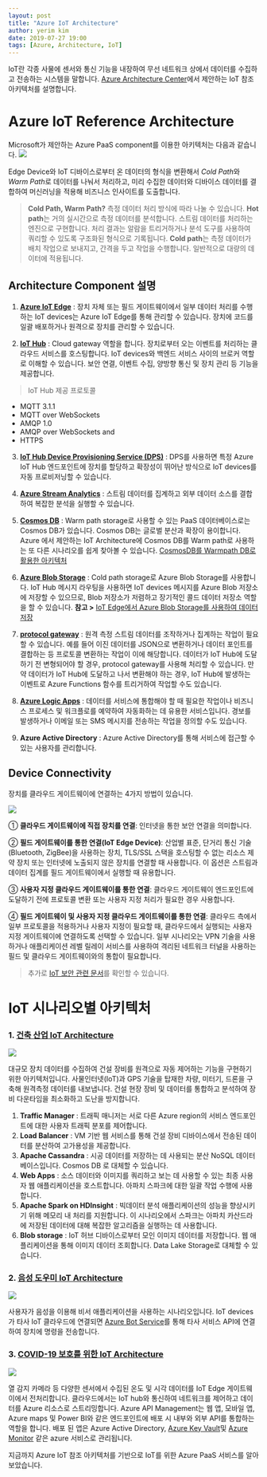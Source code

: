 ```yaml
---
layout: post
title: "Azure IoT Architecture"
author: yerim kim
date: 2019-07-27 19:00
tags: [Azure, Architecture, IoT]
---
```


IoT란 각종 사물에 센서와 통신 기능을 내장하여 무선 네트워크 상에서 데이터를 수집하고 전송하는 시스템을 말합니다. [Azure Architecture Center](https://docs.microsoft.com/ko-kr/azure/architecture/)에서 제안하는 IoT 참조 아키텍처를 설명합니다.

# Azure IoT Reference Architecture

Microsoft가 제안하는 Azure PaaS component를 이용한 아키텍처는 다음과 같습니다. 
![](/files/blog/2020-07-27/IoT.png)


Edge Device와 IoT 디바이스로부터 온 데이터의 형식을 변환해서 *Cold Path*와 *Warm Path*로 데이터를 나눠서 처리하고, 미리 수집한 데이터와 디바이스 데이터를 결합하여 머신러닝을 적용해 비즈니스 인사이트를 도출합니다.

> **Cold Path, Warm Path?**
> 측정 데이터 처리 방식에 따라 나눌 수 있습니다.
> **Hot path**는 거의 실시간으로 측정 데이터를 분석합니다. 스트림 데이터를 처리하는 엔진으로 구현합니다. 처리 결과는 알람을 트리거하거나 분석 도구를 사용하여 쿼리할 수 있도록 구조화된 형식으로 기록됩니다. **Cold path**는 측정 데이터가 배치 작업으로 보내지고, 간격을 두고 작업을 수행합니다. 일반적으로 대량의 데이터에 적용됩니다.

## Architecture Component 설명

1. **[Azure IoT Edge](https://docs.microsoft.com/en-us/azure/iot-edge/)** : 장치 자체 또는 필드 게이트웨이에서 일부 데이터 처리를 수행하는 IoT devices는 Azure IoT Edge를 통해 관리할 수 있습니다. 장치에 코드를 일괄 배포하거나 원격으로 장치를 관리할 수 있습니다. 

2. **[IoT Hub](https://docs.microsoft.com/en-us/azure/iot-hub/)** : Cloud gateway 역할을 합니다. 장치로부터 오는 이벤트를 처리하는 클라우드 서비스를 호스팅합니다. IoT devices와 백엔드 서비스 사이의 브로커 역할로 이해할 수 있습니다. 보안 연결, 이벤트 수집, 양방향 통신 및 장치 관리 등 기능을 제공합니다. 

> IoT Hub 제공 프로토콜
- MQTT 3.1.1
- MQTT over WebSockets
- AMQP 1.0
- AMQP over WebSockets and
- HTTPS

3. **[IoT Hub Device Provisioning Service (DPS)](https://docs.microsoft.com/en-us/azure/iot-dps/)** : DPS를 사용하면 특정 Azure IoT Hub 엔드포인트에 장치를 할당하고 확장성이 뛰어난 방식으로 IoT devices를 자동 프로비저닝할 수 있습니다. 

4. **[Azure Stream Analytics](https://docs.microsoft.com/en-us/azure/stream-analytics/)** : 스트림 데이터를 집계하고 외부 데이터 소스를 결합하여 복잡한 분석을 실행할 수 있습니다. 

5. **[Cosmos DB](https://docs.microsoft.com/en-us/azure/cosmos-db/introduction)** : Warm path storage로 사용할 수 있는 PaaS 데이터베이스로는 Cosmos DB가 있습니다. Cosmos DB는 글로벌 분산과 확장이 용이합니다. Azure 에서 제안하는 IoT Architecture에 Cosmos DB를 Warm path로 사용하는 또 다른 시나리오를 쉽게 찾아볼 수 있습니다. [CosmosDB를 Warmpath DB로 활용한 아키텍처](https://docs.microsoft.com/en-us/azure/architecture/solution-ideas/articles/iot-using-cosmos-db)

6. **[Azure Blob Storage](https://docs.microsoft.com/en-us/azure/cosmos-db/introduction)** : Cold path storage로 Azure Blob Storage를 사용합니다. IoT Hub 메시지 라우팅을 사용하면 IoT devices 메시지를 Azure Blob 저장소에 저장할 수 있으므로, Blob 저장소가 저렴하고 장기적인 콜드 데이터 저장소 역할을 할 수 있습니다. **참고 >** [IoT Edge에서 Azure Blob Storage를 사용하여 데이터 저장](https://docs.microsoft.com/ko-kr/azure/iot-edge/how-to-store-data-blob)

7. **[protocol gateway](https://docs.microsoft.com/en-us/azure/iot-hub/iot-hub-protocol-gateway)** : 원격 측정 스트림 데이터를 조작하거나 집계하는 작업이 필요할 수 있습니다. 예를 들어 이진 데이터를 JSON으로 변환하거나 데이터 포인트를 결합하는 등 프로토콜 변환하는 작업이 이에 해당합니다. 데이터가 IoT Hub에 도달하기 전 변형되어야 할 경우, protocol gateway를 사용해 처리할 수 있습니다. 만약 데이터가 IoT Hub에 도달하고 나서 변환해야 하는 경우, IoT Hub에 발생하는 이벤트로 Azure Functions 함수를 트리거하여 작업할 수도 있습니다. 

8. **[Azure Logic Apps](https://docs.microsoft.com/en-us/azure/logic-apps/logic-apps-overview)** : 데이터를 서비스에 통합해야 할 때 필요한 작업이나 비즈니스 프로세스 및 워크플로를 예약하여 자동화하는 데 유용한 서비스입니다. 경보를 발생하거나 이메일 또는 SMS 메시지를 전송하는 작업을 정의할 수도 있습니다. 

9. **Azure Active Directory** : Azure Active Directory를 통해 서비스에 접근할 수 있는 사용자를 관리합니다. 


## Device Connectivity

장치를 클라우드 게이트웨이에 연결하는 4가지 방법이 있습니다. 

![](/files/blog/2020-07-27/connectivity.png)

① **클라우드 게이트웨이에 직접 장치를 연결**: 인터넷을 통한 보안 연결을 의미합니다. 

② **필드 게이트웨이를 통한 연결(IoT Edge Device)**: 산업별 표준, 단거리 통신 기술(Bluetooth, ZigBee)을 사용하는 장치, TLS/SSL 스택을 호스팅할 수 없는 리소스 제약 장치 또는 인터넷에 노출되지 않은 장치를 연결할 때 사용합니다. 이 옵션은 스트림과 데이터 집계를 필드 게이트웨이에서 실행할 때 유용합니다.

③ **사용자 지정 클라우드 게이트웨이를 통한 연결**: 클라우드 게이트웨이 엔드포인트에 도달하기 전에 프로토콜 변환 또는 사용자 지정 처리가 필요한 경우 사용합니다. 

④ **필드 게이트웨이 및 사용자 지정 클라우드 게이트웨이를 통한 연결**: 클라우드 측에서 일부 프로토콜을 적용하거나 사용자 지정이 필요할 때, 클라우드에서 실행되는 사용자 지정 게이트웨이에 연결하도록 선택할 수 있습니다. 일부 시나리오는 VPN 기술을 사용하거나 애플리케이션 레벨 릴레이 서비스를 사용하여 격리된 네트워크 터널을 사용하는 필드 및 클라우드 게이트웨이와의 통합이 필요합니다.

> 추가로 [IoT 보안 관련 문서](https://docs.microsoft.com/ko-kr/azure/iot-fundamentals/iot-security-architecture#threat-modeling-the-azure-iot-reference-architecture)를 확인할 수 있습니다. 

# IoT 시나리오별 아키텍처 

### 1. [건축 산업 IoT Architecture](https://docs.microsoft.com/en-us/azure/architecture/example-scenario/data/big-data-with-iot)

![](/files/blog/2020-07-27/const.png)

대규모 장치 데이터를 수집하여 건설 장비를 원격으로 자동 제어하는 기능을 구현하기 위한 아키텍처입니다. 사물인터넷(IoT)과 GPS 기술을 탑재한 차량, 미터기, 드론을 구축해 원격측정 데이터를 내보냅니다. 건설 현장 장비 및 데이터를 통합하고 분석하여 장비 다운타임을 최소화하고 도난을 방지합니다. 

1) **Traffic Manager** : 트래픽 매니저는 서로 다른 Azure region의 서비스 엔드포인트에 대한 사용자 트래픽 분포를 제어합니다.
2)	**Load Balancer** : VM 기반 웹 서비스를 통해 건설 장비 디바이스에서 전송된 데이터를 분산하여 고가용성을 제공합니다.
3)	**Apache Cassandra** : 시공 데이터를 저장하는 데 사용되는 분산 NoSQL 데이터베이스입니다. Cosmos DB 로 대체할 수 있습니다. 
4)	**Web Apps** : 소스 데이터와 이미지를 쿼리하고 보는 데 사용할 수 있는 최종 사용자 웹 애플리케이션을 호스트합니다. 아파치 스파크에 대한 일괄 작업 수행에 사용합니다.
5)	**Apache Spark on HDInsight** : 빅데이터 분석 애플리케이션의 성능을 향상시키기 위해 메모리 내 처리를 지원합니다. 이 시나리오에서 스파크는 아파치 카산드라에 저장된 데이터에 대해 복잡한 알고리즘을 실행하는 데 사용합니다.
6)	**Blob storage** : IoT 허브 디바이스로부터 모인 이미지 데이터를 저장합니다. 웹 애플리케이션을 통해 이미지 데이터 조회합니다. Data Lake Storage로 대체할 수 있습니다.
 


### 2. [음성 도우미 IoT Architecture](https://docs.microsoft.com/en-us/azure/architecture/example-scenario/data/big-data-with-iot)

![](/files/blog/2020-07-27/voice.png)

사용자가 음성을 이용해 비서 애플리케이션을 사용하는 시나리오입니다. IoT devices가 타사 IoT 클라우드에 연결되면 [Azure Bot Service](https://docs.microsoft.com/en-us/azure/bot-service/?view=azure-bot-service-4.0)를 통해 타사 서비스 API에 연결하여 장치에 명령을 전송합니다. 


### 3. [COVID-19 보호를 위한 IoT Architecture](https://docs.microsoft.com/ko-kr/azure/architecture/solution-ideas/articles/iot-connected-platform)


![](/files/blog/2020-07-27/covid.png)

열 감지 카메라 등 다양한 센서에서 수집된 온도 및 시각 데이터를 IoT Edge 게이트웨이에서 전처리합니다. 클라우드에서는 IoT hub와 통신하여 네트워크를 제어하고 데이터를 Azure 리소스로 스트리밍합니다. Azure API Management는 웹 앱, 모바일 앱, Azure maps 및 Power BI와 같은 엔드포인트에 배포 시 내부와 외부 API를 통합하는 역할을 합니다. 배포 된 앱은 Azure Active Directory, [Azure Key Vault](https://azure.microsoft.com/ko-kr/services/key-vault/)및 [Azure Monitor](https://azure.microsoft.com/ko-kr/services/monitor/) 같은 azure 서비스로 관리됩니다. 

지금까지 Azure IoT 참조 아키텍처를 기반으로 IoT를 위한 Azure PaaS 서비스를 알아보았습니다. 